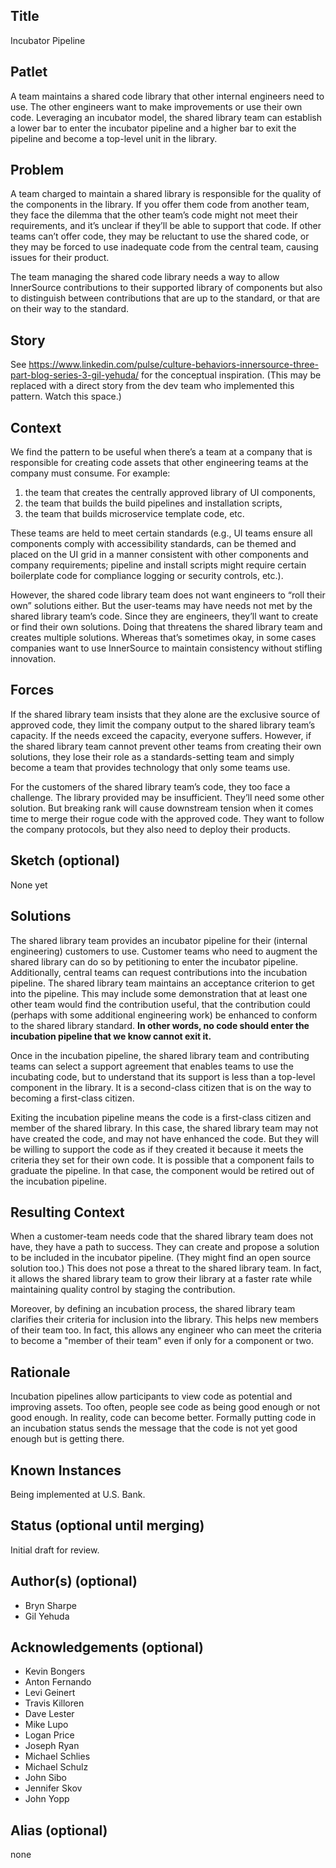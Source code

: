 ## Title

Incubator Pipeline

## Patlet

A team maintains a shared code library that other internal engineers need to use. The other engineers want to make improvements or use their own code. Leveraging an incubator model, the shared library team can establish a lower bar to enter the incubator pipeline and a higher bar to exit the pipeline and become a top-level unit in the library.

## Problem

A team charged to maintain a shared library is responsible for the quality of the components in the library. If you offer them code from another team, they face the dilemma that the other team’s code might not meet their requirements, and it’s unclear if they’ll be able to support that code. If other teams can’t offer code, they may be reluctant to use the shared code, or they may be forced to use inadequate code from the central team, causing issues for their product. 

The team managing the shared code library needs a way to allow InnerSource contributions to their supported library of components but also to distinguish between contributions that are up to the standard, or that are on their way to the standard.

## Story

See https://www.linkedin.com/pulse/culture-behaviors-innersource-three-part-blog-series-3-gil-yehuda/ for the conceptual inspiration. (This may be replaced with a direct story from the dev team who implemented this pattern. Watch this space.)

## Context

We find the pattern to be useful when there’s a team at a company that is responsible for creating code assets that other engineering teams at the company must consume. For example: 
1.	the team that creates the centrally approved library of UI components, 
1.	the team that builds the build pipelines and installation scripts, 
1.	the team that builds microservice template code, etc. 

These teams are held to meet certain standards (e.g., UI teams ensure all components comply with accessibility standards, can be themed and placed on the UI grid in a manner consistent with other components and company requirements; pipeline and install scripts might require certain boilerplate code for compliance logging or security controls, etc.).

However, the shared code library team does not want engineers to “roll their own” solutions either. But the user-teams may have needs not met by the shared library team’s code. Since they are engineers, they’ll want to create or find their own solutions. Doing that threatens the shared library team and creates multiple solutions. Whereas that’s sometimes okay, in some cases companies want to use InnerSource to maintain consistency without stifling innovation.  

## Forces

If the shared library team insists that they alone are the exclusive source of approved code, they limit the company output to the shared library team’s capacity. If the needs exceed the capacity, everyone suffers. However, if the shared library team cannot prevent other teams from creating their own solutions, they lose their role as a standards-setting team and simply become a team that provides technology that only some teams use.

For the customers of the shared library team’s code, they too face a challenge. The library provided may be insufficient. They’ll need some other solution. But breaking rank will cause downstream tension when it comes time to merge their rogue code with the approved code. They want to follow the company protocols, but they also need to deploy their products.

## Sketch (optional)

None yet

## Solutions

The shared library team provides an incubator pipeline for their (internal engineering) customers to use. Customer teams who need to augment the shared library can do so by petitioning to enter the incubator pipeline. Additionally, central teams can request contributions into the incubation pipeline. The shared library team maintains an acceptance criterion to get into the pipeline. This may include some demonstration that at least one other team would find the contribution useful, that the contribution could (perhaps with some additional engineering work) be enhanced to conform to the shared library standard. **In other words, no code should enter the incubation pipeline that we know cannot exit it.**

Once in the incubation pipeline, the shared library team and contributing teams can select a support agreement that enables teams to use the incubating code, but to understand that its support is less than a top-level component in the library. It is a second-class citizen that is on the way to becoming a first-class citizen.

Exiting the incubation pipeline means the code is a first-class citizen and member of the shared library. In this case, the shared library team may not have created the code, and may not have enhanced the code. But they will be willing to support the code as if they created it because it meets the criteria they set for their own code. It is possible that a component fails to graduate the pipeline. In that case, the component would be retired out of the incubation pipeline.

## Resulting Context

When a customer-team needs code that the shared library team does not have, they have a path to success. They can create and propose a solution to be included in the incubator pipeline. (They might find an open source solution too.) This does not pose a threat to the shared library team. In fact, it allows the shared library team to grow their library at a faster rate while maintaining quality control by staging the contribution. 

Moreover, by defining an incubation process, the shared library team clarifies their criteria for inclusion into the library. This helps new members of their team too. In fact, this allows any engineer who can meet the criteria to become a "member of their team" even if only for a component or two.

## Rationale

Incubation pipelines allow participants to view code as potential and improving assets. Too often, people see code as being good enough or not good enough. In reality, code can become better. Formally putting code in an incubation status sends the message that the code is not yet good enough but is getting there.

## Known Instances

Being implemented at U.S. Bank.

## Status (optional until merging)
Initial draft for review.

## Author(s) (optional)
* Bryn Sharpe
* Gil Yehuda

## Acknowledgements (optional)
* Kevin Bongers
* Anton Fernando
* Levi Geinert
* Travis Killoren
* Dave Lester
* Mike Lupo
* Logan Price
* Joseph Ryan
* Michael Schlies
* Michael Schulz
* John Sibo
* Jennifer Skov
* John Yopp

## Alias (optional)
none
